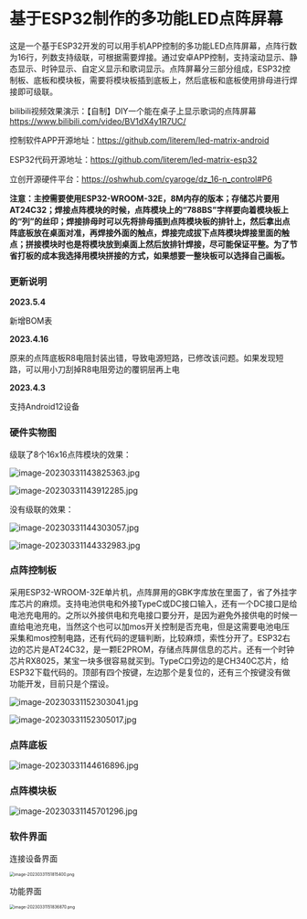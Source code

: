 # 基于ESP32制作的多功能LED点阵屏幕
这是一个基于ESP32开发的可以用手机APP控制的多功能LED点阵屏幕，点阵行数为16行，列数支持级联，可根据需要焊接。通过安卓APP控制，支持滚动显示、静态显示、时钟显示、自定义显示和歌词显示。点阵屏幕分三部分组成，ESP32控制板、底板和模块板，需要将模块板插到底板上，然后底板和底板使用排母进行焊接即可级联。

bilibili视频效果演示：【自制】DIY一个能在桌子上显示歌词的点阵屏幕 https://www.bilibili.com/video/BV1dX4y1R7UC/

控制软件APP开源地址：https://github.com/literem/led-matrix-android

ESP32代码开源地址：https://github.com/literem/led-matrix-esp32

立创开源硬件平台：https://oshwhub.com/cyaroge/dz_16-n_control#P6



**注意：主控需要使用ESP32-WROOM-32E，8M内存的版本；存储芯片要用AT24C32；焊接点阵模块的时候，点阵模块上的“788BS”字样要向着模块板上的“列”的丝印；焊接排母时可以先将排母插到点阵模块板的排针上，然后拿出点阵底板放在桌面对准，再焊接外面的触点，焊接完成拔下点阵模块焊接里面的触点；拼接模块时也是将模块放到桌面上然后放排针焊接，尽可能保证平整。为了节省打板的成本我选择用模块拼接的方式，如果想要一整块板可以选择自己画板。**



### 更新说明

**2023.5.4**

新增BOM表

**2023.4.16**

原来的点阵底板R8电阻封装出错，导致电源短路，已修改该问题。如果发现短路，可以用小刀刮掉R8电阻旁边的覆铜层再上电

**2023.4.3**

支持Android12设备

### 硬件实物图

级联了8个16x16点阵模块的效果：

![image-20230331143825363.jpg](https://github.com/literem/led-matrix/blob/master/%E5%9B%BE%E7%89%87/image-20230331143825363.jpg?raw=true)

![image-20230331143912285.jpg](https://github.com/literem/led-matrix/blob/master/%E5%9B%BE%E7%89%87/image-20230331143912285.jpg?raw=true)

没有级联的效果：

![image-20230331144303057.jpg](https://github.com/literem/led-matrix/blob/master/%E5%9B%BE%E7%89%87/image-20230331144303057.jpg?raw=true)

![image-20230331144332983.jpg](https://github.com/literem/led-matrix/blob/master/%E5%9B%BE%E7%89%87/image-20230331144332983.jpg?raw=true)



### 点阵控制板

采用ESP32-WROOM-32E单片机，点阵屏用的GBK字库放在里面了，省了外挂字库芯片的麻烦。支持电池供电和外接TypeC或DC接口输入，还有一个DC接口是给电池充电用的。之所以外接供电和充电接口要分开，是因为避免外接供电的时候一直给电池充电，当然这个也可以加mos开关控制是否充电，但是这需要电池电压采集和mos控制电路，还有代码的逻辑判断，比较麻烦，索性分开了。ESP32右边的芯片是AT24C32，是一颗E2PROM，存储点阵屏信息的芯片。还有一个时钟芯片RX8025，某宝一块多很容易就买到。TypeC口旁边的是CH340C芯片，给ESP32下载代码的。顶部有四个按键，左边那个是复位的，还有三个按键没有做功能开发，目前只是个摆设。

![image-20230331152303041.jpg](https://github.com/literem/led-matrix/blob/master/%E5%9B%BE%E7%89%87/image-20230331152303041.jpg?raw=true)

![image-20230331152305017.jpg](https://github.com/literem/led-matrix/blob/master/%E5%9B%BE%E7%89%87/image-20230331152305017.jpg?raw=true)



### 点阵底板

![image-20230331144616896.jpg](https://github.com/literem/led-matrix/blob/master/%E5%9B%BE%E7%89%87/image-20230331144616896.jpg?raw=true)



### 点阵模块板

![image-20230331145701296.jpg](https://github.com/literem/led-matrix/blob/master/%E5%9B%BE%E7%89%87/image-20230331145701296.jpg?raw=true)



### 软件界面

连接设备界面

<img src="https://github.com/literem/led-matrix/blob/master/%E5%9B%BE%E7%89%87/image-20230331151815400.png?raw=true" alt="image-20230331151815400.png" style="zoom:50%;" />

功能界面

<img src="https://github.com/literem/led-matrix/blob/master/%E5%9B%BE%E7%89%87/image-20230331151836870.png?raw=true" alt="image-20230331151836870.png" style="zoom:50%;" />


